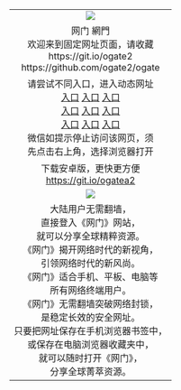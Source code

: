 <table>
  <tr>
    <td align=center><img src="https://cloud.githubusercontent.com/assets/11880933/13434984/f430fae2-e012-11e5-814f-c2df1e82b247.jpg" /></td>
  </tr>
  <tr>
    <td align=center>网门 網門<br/>
      欢迎来到固定网址页面，请收藏<br/>
      https://git.io/ogate2<br/>
      https://github.com/ogate2/ogate<br/>
    </td>
  </tr>
  <tr>
    <td align=center>请尝试不同入口，进入动态网址<br/>
      <a href="https://s3-us-west-1.amazonaws.com/ogaten/oGate.htm?from=oGate2">入口</a>
      <a href="https://s3.us-east-2.amazonaws.com/ogateh/oGate.htm?from=oGate2">入口</a>
      <a href="https://s3.amazonaws.com/ogate/oGate.htm?from=oGate2">入口</a><br/>
      <a href="https://s3.ap-northeast-2.amazonaws.com/ogates/oGate.htm?from=oGate2">入口</a>
      <a href="https://s3.eu-central-1.amazonaws.com/ogatef/oGate.htm?from=oGate2">入口</a>
      <a href="https://s3.eu-west-2.amazonaws.com/ogatel/oGate.htm?from=oGate2">入口</a><br/>
      <a href="https://s3.ap-south-1.amazonaws.com/ogatem/oGate.htm?from=oGate2">入口</a>
      <a href="https://s3.ca-central-1.amazonaws.com/ogatec/oGate.htm?from=oGate2">入口</a>
      <a href="https://s3-ap-southeast-2.amazonaws.com/ogatey/oGate.htm?from=oGate2">入口</a><br/>
      微信如提示停止访问该网页，须<br/>
      先点击右上角，选择浏览器打开<br/>
    </td>
  </tr>
  <tr>
    <td align=center>
      下载安卓版，更快更方便<br/><a href="https://raw.githubusercontent.com/oGate2/up/master/oGate.apk">https://git.io/ogatea2</a><br/>
    </td>
  </tr>
  <tr>
    <td align=center><img src="https://raw.githubusercontent.com/oGate2/Up/master/oGate_640.jpg"/></td>
  </tr>
  <tr>
    <td align=center>
大陆用户无需翻墙，<br/>
直接登入《网门》网站，<br/>就可以分享全球精粹资源。<br/>
《网门》揭开网络时代的新视角，<br/>引领网络时代的新风尚。<br/>
《网门》适合手机、平板、电脑等<br/>所有网络终端用户。<br/>
《网门》无需翻墙突破网络封锁，<br/>是稳定长效的安全网址。<br/>
只要把网址保存在手机浏览器书签中，<br/>或保存在电脑浏览器收藏夹中，<br/>
就可以随时打开《网门》，<br/>
分享全球菁萃资源。<br/></td>
  </tr>
</table>    
